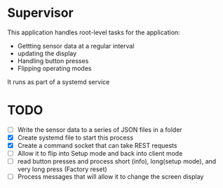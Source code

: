 # Supervisor

This application handles root-level tasks for the application:

* Gettting sensor data at a regular interval
* updating the display
* Handling button presses
* Flipping operating modes

It runs as part of a systemd service

# TODO
- [ ] Write the sensor data to a series of JSON files in a folder
- [x] Create systemd file to start this process
- [X] Create a command socket that can take REST requests
- [ ] Allow it to flip into Setup mode and back into client mode
- [ ] read button presses and process short (info), long(setup mode), and very long press (Factory reset)
- [ ] Process messages that will allow it to change the screen display
